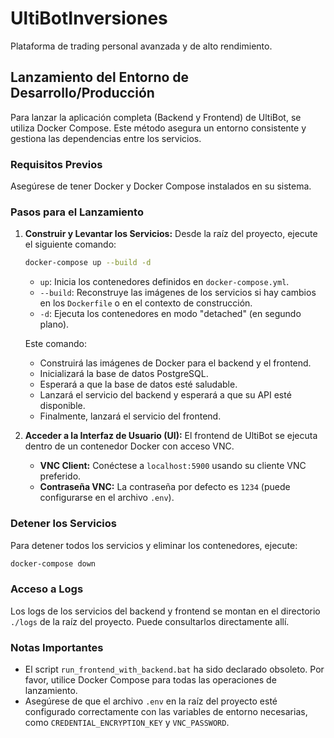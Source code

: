 # UltiBotInversiones

Plataforma de trading personal avanzada y de alto rendimiento.

## Lanzamiento del Entorno de Desarrollo/Producción

Para lanzar la aplicación completa (Backend y Frontend) de UltiBot, se utiliza Docker Compose. Este método asegura un entorno consistente y gestiona las dependencias entre los servicios.

### Requisitos Previos

Asegúrese de tener Docker y Docker Compose instalados en su sistema.

### Pasos para el Lanzamiento

1.  **Construir y Levantar los Servicios:**
    Desde la raíz del proyecto, ejecute el siguiente comando:
    ```bash
    docker-compose up --build -d
    ```
    -   `up`: Inicia los contenedores definidos en `docker-compose.yml`.
    -   `--build`: Reconstruye las imágenes de los servicios si hay cambios en los `Dockerfile` o en el contexto de construcción.
    -   `-d`: Ejecuta los contenedores en modo "detached" (en segundo plano).

    Este comando:
    -   Construirá las imágenes de Docker para el backend y el frontend.
    -   Inicializará la base de datos PostgreSQL.
    -   Esperará a que la base de datos esté saludable.
    -   Lanzará el servicio del backend y esperará a que su API esté disponible.
    -   Finalmente, lanzará el servicio del frontend.

2.  **Acceder a la Interfaz de Usuario (UI):**
    El frontend de UltiBot se ejecuta dentro de un contenedor Docker con acceso VNC.
    -   **VNC Client:** Conéctese a `localhost:5900` usando su cliente VNC preferido.
    -   **Contraseña VNC:** La contraseña por defecto es `1234` (puede configurarse en el archivo `.env`).

### Detener los Servicios

Para detener todos los servicios y eliminar los contenedores, ejecute:
```bash
docker-compose down
```

### Acceso a Logs

Los logs de los servicios del backend y frontend se montan en el directorio `./logs` de la raíz del proyecto. Puede consultarlos directamente allí.

### Notas Importantes

-   El script `run_frontend_with_backend.bat` ha sido declarado obsoleto. Por favor, utilice Docker Compose para todas las operaciones de lanzamiento.
-   Asegúrese de que el archivo `.env` en la raíz del proyecto esté configurado correctamente con las variables de entorno necesarias, como `CREDENTIAL_ENCRYPTION_KEY` y `VNC_PASSWORD`.
